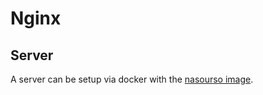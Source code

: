 # Nginx

## Server

A server can be setup via docker with the
[nasourso image](./docker-images/nasourso_-_nginx-certbot-docker-tui.md).
